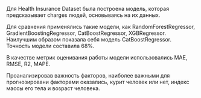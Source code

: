 Для Health Insurance Dataset была построена модель, которая предсказывает charges людей, основываясь на их данных.

Для сравнения применялись такие модели, как RandomForestRegressor, GradientBoostingRegressor, CatBoostRegressor, XGBRegressor. 
Наилучшим образом показала себя модель CatBoostRegressor. Точность модели составила 68%.

В качестве метрик оценивания работы модели использовались MAE, RMSE, R2, MAPE.

Проанализировав важность факторов, наиболее важными для прогнозировани факторами оказались, курит человек или нет, индекс массы его тела и возраст человека.
